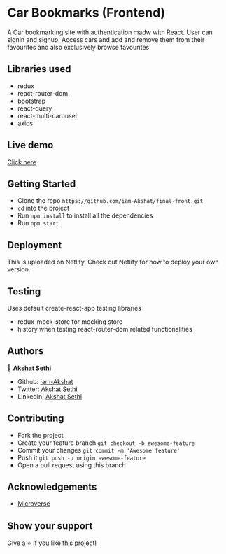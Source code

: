 # Car Bookmarks (Frontend)

A Car bookmarking site with authentication madw with React.
User can signin and signup. Access cars and add and remove them from their favourites
and also exclusively browse favourites.


## Libraries used

- redux
- react-router-dom
- bootstrap
- react-query
- react-multi-carousel
- axios

## Live demo

[Click here](https://awesome-tesla-2329da.netlify.app/)

## Getting Started

- Clone the repo `https://github.com/iam-Akshat/final-front.git`
- `cd` into the project
- Run `npm install` to install all the dependencies
- Run `npm start`

## Deployment
 This is uploaded on Netlify. Check out Netlify for how to deploy your own version.

## Testing
Uses default create-react-app testing libraries
- redux-mock-store for mocking store
- history when testing react-router-dom related functionalities

## Authors

👤 **Akshat Sethi**

- Github: [iam-Akshat](https://github.com/iam-Akshat)
- Twitter: [Akshat Sethi](https://twitter.com/akshatsethi)
- LinkedIn: [Akshat Sethi](https://linkedin.com/in/akshatsethi)

## Contributing

- Fork the project
- Create your feature branch `git checkout -b awesome-feature`
- Commit your changes `git commit -m 'Awesome feature'`
- Push it `git push -u origin awesome-feature`
- Open a pull request using this branch

## Acknowledgements
- [Microverse](https://www.notion.so/Final-Capstone-Project-Find-Your-House-9a424802e7dc48eb8ef40e2ac09397d1#b2e5bb2a2369412a8ee0f270706043e9)
## Show your support

Give a ⭐️ if you like this project!
